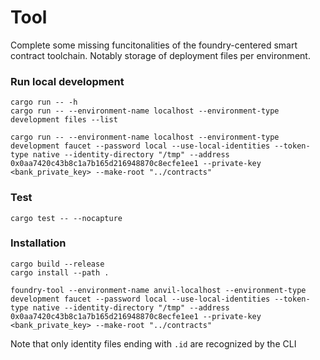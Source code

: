 # Tool

Complete some missing funcitonalities of the foundry-centered smart contract toolchain. Notably storage of deployment files per environment.

### Run local development

```
cargo run -- -h
cargo run -- --environment-name localhost --environment-type development files --list

cargo run -- --environment-name localhost --environment-type development faucet --password local --use-local-identities --token-type native --identity-directory "/tmp" --address 0x0aa7420c43b8c1a7b165d216948870c8ecfe1ee1 --private-key <bank_private_key> --make-root "../contracts"
```

### Test

```
cargo test -- --nocapture
```

### Installation

```
cargo build --release
cargo install --path .
```

```
foundry-tool --environment-name anvil-localhost --environment-type development faucet --password local --use-local-identities --token-type native --identity-directory "/tmp" --address 0x0aa7420c43b8c1a7b165d216948870c8ecfe1ee1 --private-key <bank_private_key> --make-root "../contracts"
```

Note that only identity files ending with `.id` are recognized by the CLI
